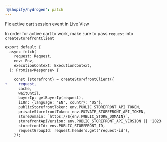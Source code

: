 ```yaml
---
'@shopify/hydrogen': patch
---
```


Fix active cart session event in Live View

In order for active cart to work, make sure to pass `request` into `createStorefrontClient`

```diff
export default {
  async fetch(
    request: Request,
    env: Env,
    executionContext: ExecutionContext,
  ): Promise<Response> {

    const {storefront} = createStorefrontClient({
+     request,
      cache,
      waitUntil,
      buyerIp: getBuyerIp(request),
      i18n: {language: 'EN', country: 'US'},
      publicStorefrontToken: env.PUBLIC_STOREFRONT_API_TOKEN,
      privateStorefrontToken: env.PRIVATE_STOREFRONT_API_TOKEN,
      storeDomain: `https://${env.PUBLIC_STORE_DOMAIN}`,
      storefrontApiVersion: env.PUBLIC_STOREFRONT_API_VERSION || '2023-01',
      storefrontId: env.PUBLIC_STOREFRONT_ID,
      requestGroupId: request.headers.get('request-id'),
    });
```

